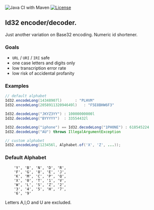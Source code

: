 ![Java CI with Maven](https://github.com/filip26/id32/workflows/Java%20CI%20with%20Maven/badge.svg?branch=master)
[![License](https://img.shields.io/badge/License-Apache%202.0-blue.svg)](https://opensource.org/licenses/Apache-2.0)

## Id32 encoder/decoder.

Just another variation on Base32 encoding. Numeric id shortener.

### Goals
- ``URL`` / ``URI`` / ``IRI`` safe
- one case letters and digits only
- low transcription error rate
- low risk of accidental profanity

### Examples
```java
// default alphabet
Id32.encodeLong(14348907l)     	: "PLHVM"
Id32.encodeLong(205891132094649l) 	: "F5E8BHW6F3"

Id32.decodeLong("JKYZ3YY") : 10000000000l
Id32.decodeLong("BYYYYY")  : 33554432l

Id32.decodeLong("iphone") == Id32.decodeLong("1PH0NE") : 618545224
Id32.decodeLong("AU") throws IllegalArgumentException

// custom alphabet
Id32.encodeLong(123456l, Alphabet.of('X', 'Z', ...));
```

### Default Alphabet
```
	'Y', 'B', 'N', 'D', 'R',
	'F', 'G', '8', 'E', 'J',
	'K', 'M', 'C', 'P', 'Q', 
	'X', '0', 'T', '1', 'V', 
	'W', 'L', 'S', 'Z', '2',
	'3', '4', '5', 'H', '7', 
	'6', '9' 
```
Letters A,I,O and U are excluded.
